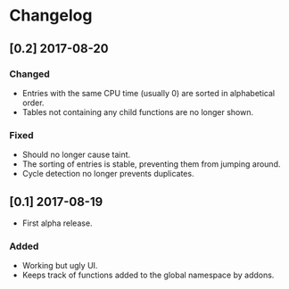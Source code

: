 # Changelog

## [0.2] 2017-08-20
### Changed
- Entries with the same CPU time (usually 0) are sorted in alphabetical order.
- Tables not containing any child functions are no longer shown.
### Fixed
- Should no longer cause taint.
- The sorting of entries is stable, preventing them from jumping around.
- Cycle detection no longer prevents duplicates.

## [0.1] 2017-08-19
- First alpha release.
### Added
- Working but ugly UI.
- Keeps track of functions added to the global namespace by addons.

